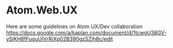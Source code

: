 Atom.Web.UX
===========


Here are some guidelines on Atom UX/Dev collaboration
https://docs.google.com/a/kaplan.com/document/d/1tcwgU38GV-ySiKH8fFuguUlVrRiXp02B390gzSZjh8c/edit

